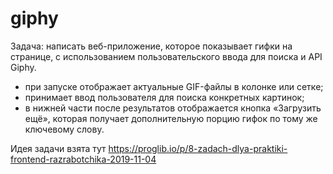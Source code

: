 # giphy

Задача: написать веб-приложение, которое показывает гифки на странице, с использованием пользовательского ввода для поиска и API Giphy.

+ при запуске отображает актуальные GIF-файлы в колонке или сетке; 
+ принимает ввод пользователя для поиска конкретных картинок; 
+ в нижней части после результатов отображается кнопка «Загрузить ещё», которая получает дополнительную порцию гифок по тому же ключевому слову.

Идея задачи взята тут https://proglib.io/p/8-zadach-dlya-praktiki-frontend-razrabotchika-2019-11-04
